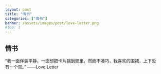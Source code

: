 ```yaml
---
layout: post
title: "情书"
categories: ["情书"]
banner: /assets/images/post/love-letter.png
#top: 1
---
```


## 情书

“我一面佯装平静，一面想把卡片揣到兜里，然而不凑巧，我喜欢的围裙，上下没有一个兜。” ——Love Letter

